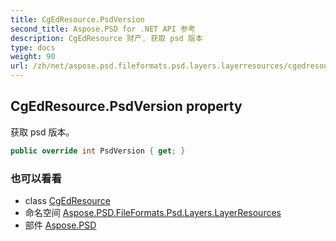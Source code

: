 ```yaml
---
title: CgEdResource.PsdVersion
second_title: Aspose.PSD for .NET API 参考
description: CgEdResource 财产. 获取 psd 版本
type: docs
weight: 90
url: /zh/net/aspose.psd.fileformats.psd.layers.layerresources/cgedresource/psdversion/
---
```

## CgEdResource.PsdVersion property

获取 psd 版本。

```csharp
public override int PsdVersion { get; }
```

### 也可以看看

* class [CgEdResource](../)
* 命名空间 [Aspose.PSD.FileFormats.Psd.Layers.LayerResources](../../cgedresource/)
* 部件 [Aspose.PSD](../../../)


